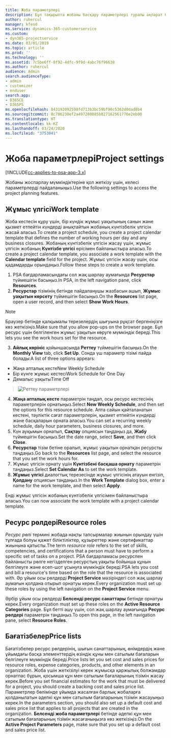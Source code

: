 ```yaml
---
title: Жоба параметрлері
description: Бұл тақырыпта жобаны басқару параметрлері туралы ақпарат берілген.
author: ruhercul
manager: kfend
ms.service: dynamics-365-customerservice
ms.custom:
- dyn365-projectservice
ms.date: 03/01/2019
ms.topic: article
ms.prod: ''
ms.technology: ''
ms.assetid: 7c5be6ff-8f92-4dfc-9f9d-4abc76f96638
ms.author: ruhercul
audience: Admin
search.audienceType:
- admin
- customizer
- enduser
search.app:
- D365CE
- D365PS
ms.openlocfilehash: 843192092598fd713b3bc59bf90c5362d0dad8b4
ms.sourcegitcommit: 8c786230ef2a497280885b827162561776e2eb00
ms.translationtype: HT
ms.contentlocale: kk-KZ
ms.lasthandoff: 03/24/2020
ms.locfileid: "3753041"
---
```

# <a name="project-settings"></a><span data-ttu-id="ab660-103">Жоба параметрлері</span><span class="sxs-lookup"><span data-stu-id="ab660-103">Project settings</span></span>

[!INCLUDE[cc-applies-to-psa-app-3.x](../includes/cc-applies-to-psa-app-3x.md)]

<span data-ttu-id="ab660-104">Жобаны жоспарлау мүмкіндіктеріне қол жеткізу үшін, келесі параметрлерді пайдаланыңыз.</span><span class="sxs-lookup"><span data-stu-id="ab660-104">Use the following settings to access the project planning features.</span></span>

## <a name="work-template"></a><span data-ttu-id="ab660-105">Жұмыс үлгісі</span><span class="sxs-lookup"><span data-stu-id="ab660-105">Work template</span></span>

<span data-ttu-id="ab660-106">Жоба кестесін құру үшін, бір күндік жұмыс уақытының санын және қызмет етпейтін күндерді анықтайтын жобаның күнтізбелік үлгісін жасай аласыз.</span><span class="sxs-lookup"><span data-stu-id="ab660-106">To create a project schedule, you create a project calendar template that defines the number of working hours per day and any business closures.</span></span> <span data-ttu-id="ab660-107">Жобаның күнтізбелік үлгісін жасау үшін, жұмыс үлгісін жобаның **Күнтізбе үлгісі** өрісімен байланыстыра аласыз.</span><span class="sxs-lookup"><span data-stu-id="ab660-107">To create a project calendar template, you associate a work template with the **Calendar template** field for the project.</span></span> <span data-ttu-id="ab660-108">Жұмыс үлгісін жасау үшін, осы қадамдарды орындаңыз.</span><span class="sxs-lookup"><span data-stu-id="ab660-108">Follow these steps to create a work template.</span></span>

1. <span data-ttu-id="ab660-109">PSA бағдарламасындағы сол жақ шарлау аумағында **Ресурстар** түймешігін басыңыз.</span><span class="sxs-lookup"><span data-stu-id="ab660-109">In PSA, in the left navigation pane, click **Resources**.</span></span> 
2. <span data-ttu-id="ab660-110">**Ресурстар** тізімінің бетінде пайдаланушы жазбасын ашып, **Жұмыс уақытын көрсету** түймешігін басыңыз.</span><span class="sxs-lookup"><span data-stu-id="ab660-110">On the **Resources** list page, open a user record, and then select **Show Work Hours**.</span></span>

  > [!NOTE]
  > <span data-ttu-id="ab660-111">Браузер бетінде қалқымалы терезелердің шығуына рұқсат бергеніңізге көз жеткізіңіз.</span><span class="sxs-lookup"><span data-stu-id="ab660-111">Make sure that you allow pop-ups on the browser page.</span></span> <span data-ttu-id="ab660-112">Бұл ресурс үшін белгіленген жұмыс уақытын көруге мүмкіндік береді.</span><span class="sxs-lookup"><span data-stu-id="ab660-112">This lets you see the work hours set for the resource.</span></span>
  
3. <span data-ttu-id="ab660-113">**Айлық көрініс** қойыншасында **Реттеу** түймешігін басыңыз.</span><span class="sxs-lookup"><span data-stu-id="ab660-113">On the **Monthly View** tab, click **Set Up**.</span></span> <span data-ttu-id="ab660-114">Сонда үш параметр тізімі пайда болады:</span><span class="sxs-lookup"><span data-stu-id="ab660-114">A list of three options appears:</span></span> 

  - <span data-ttu-id="ab660-115">Жаңа апталық кесте</span><span class="sxs-lookup"><span data-stu-id="ab660-115">New Weekly Schedule</span></span>
  - <span data-ttu-id="ab660-116">Бір күнге жұмыс кестесі</span><span class="sxs-lookup"><span data-stu-id="ab660-116">Work Schedule for One Day</span></span>
  - <span data-ttu-id="ab660-117">Демалыс уақыты</span><span class="sxs-lookup"><span data-stu-id="ab660-117">Time Off</span></span>

> ![Реттеу параметрлері](media/project-13.png)

4. <span data-ttu-id="ab660-119">**Жаңа апталық кесте** параметрін таңдап, осы ресурс кестесінің параметрлерін орнатыңыз.</span><span class="sxs-lookup"><span data-stu-id="ab660-119">Select **New Weekly Schedule**, and then set the options for this resource schedule.</span></span> <span data-ttu-id="ab660-120">Апта сайын қайталанатын кестені, тәуліктік сағат параметрлерін, қызмет етпейтін күндерді және басқаларын орната аласыз.</span><span class="sxs-lookup"><span data-stu-id="ab660-120">You can set a recurring weekly schedule, daily hour parameters, business closures, and more.</span></span>
5. <span data-ttu-id="ab660-121">Күн ауқымын орнатып, **Сақтау** опциясын таңдаңыз да, **Жабу** түймешігін басыңыз.</span><span class="sxs-lookup"><span data-stu-id="ab660-121">Set the date range, select **Save**, and then click **Close**.</span></span> 
6. <span data-ttu-id="ab660-122">**Ресурстар** тізім бетіне оралып, жұмыс уақытын орнатқан ресурсты таңдаңыз.</span><span class="sxs-lookup"><span data-stu-id="ab660-122">Go back to the **Resources** list page, and select the resource that you set the work hours for.</span></span> 
7. <span data-ttu-id="ab660-123">Жұмыс үлгісін орнату үшін **Күнтізбені басқаша орнату** параметрін таңдаңыз.</span><span class="sxs-lookup"><span data-stu-id="ab660-123">Select **Set Calendar As** to set the work template.</span></span> 
8. <span data-ttu-id="ab660-124">**Жұмыс үлгісі** диалогтық терезесінде жұмыс үлгісінің атауын енгізіп, **Қолдану** опциясын таңдаңыз.</span><span class="sxs-lookup"><span data-stu-id="ab660-124">In the **Work Template** dialog box, enter a name for the work template, and then select **Apply**.</span></span> 

<span data-ttu-id="ab660-125">Енді жұмыс үлгісін жобаның күнтізбелік үлгісімен байланыстыра аласыз.</span><span class="sxs-lookup"><span data-stu-id="ab660-125">You can now associate the work template with a project calendar template.</span></span>

## <a name="resource-roles"></a><span data-ttu-id="ab660-126">Ресурс рөлдері</span><span class="sxs-lookup"><span data-stu-id="ab660-126">Resource roles</span></span>

<span data-ttu-id="ab660-127">*Ресурс рөлі* термині жобада нақты тапсырмалар жиынын орындау үшін тұлғада болуы қажет біліктіліктер, құзыреттер және сертификаттар жиынына қатысты.</span><span class="sxs-lookup"><span data-stu-id="ab660-127">The term *resource role* refers to the set of skills, competencies, and certifications that a person must have to perform a specific set of tasks on a project.</span></span> <span data-ttu-id="ab660-128">PSA бағдарламасы ресурспен байланысты рөлге негізделген ресурстың уақыты бойынша құнын белгілеуге және есеп-шот ұсынуға мүмкіндік береді.</span><span class="sxs-lookup"><span data-stu-id="ab660-128">PSA lets you cost and bill a resource's time based on the role that the resource is associated with.</span></span> <span data-ttu-id="ab660-129">Әр ұйым осы рөлдерді **Project Service** мәзіріндегі сол жақ шарлау аумағын қолдана отырып орнатуы керек.</span><span class="sxs-lookup"><span data-stu-id="ab660-129">Every organization must set up these roles by using the left navigation on the **Project Service** menu.</span></span>

<span data-ttu-id="ab660-130">Әрбір ұйым осы рөлдерді **Белсенді ресурс санаттары** бетінде орнатуы керек.</span><span class="sxs-lookup"><span data-stu-id="ab660-130">Every organization must set up these roles on the **Active Resource Categories** page.</span></span> <span data-ttu-id="ab660-131">Бұл бетті ашу үшін, сол жақ шарлау аумағында **Ресурс рөлдері** параметрін таңдаңыз.</span><span class="sxs-lookup"><span data-stu-id="ab660-131">To open this page, in the left navigation pane, select **Resource Roles**.</span></span>

## <a name="price-lists"></a><span data-ttu-id="ab660-132">Бағатізбелер</span><span class="sxs-lookup"><span data-stu-id="ab660-132">Price lists</span></span>

<span data-ttu-id="ab660-133">Бағатізбелер ресурс рөлдерінің, шығын санаттарының, өнімдердің және ұйымдағы басқа элементтердің өзіндік құны мен сатылым бағаларын белгілеуге мүмкіндік береді.</span><span class="sxs-lookup"><span data-stu-id="ab660-133">Price lists let you set cost and sales prices for resource roles, expense categories, products, and other elements in an organization.</span></span> <span data-ttu-id="ab660-134">Жоба үшін жеткізілуі керек жұмысқа қаржылық болжамдар орнатпас бұрын, қосымша құн мен сатылым бағаларының тізімін жасау керек.</span><span class="sxs-lookup"><span data-stu-id="ab660-134">Before you set financial estimates for the work that must be delivered for a project, you should create a backing cost and sales price list.</span></span> <span data-ttu-id="ab660-135">Параметрлер бөлімінде ұйымда жасалған барлық жобаларға қолданылатын әдепкі құн мен сатылым бағаларының тізімін жасауыңыз керек.</span><span class="sxs-lookup"><span data-stu-id="ab660-135">In the parameters section, you should also set up a default cost and sales price list that applies to all projects that are created in the organization.</span></span> <span data-ttu-id="ab660-136">**Белсенді жоба параметрлері** бетінде әдепкі құн мен сатылым бағаларының тізімін жасағаныңызға көз жеткізіңіз.</span><span class="sxs-lookup"><span data-stu-id="ab660-136">On the **Active Project Parameters** page, make sure that you set up a default cost and sales price list.</span></span>
